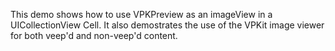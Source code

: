 This demo shows how to use VPKPreview as an imageView in a UICollectionView Cell. It also demostrates the use of the VPKit image viewer for both veep'd and non-veep'd content.
